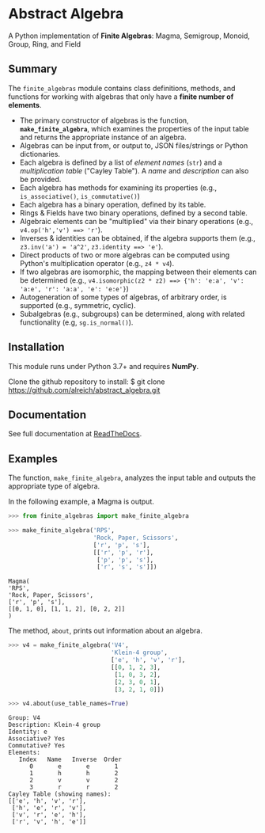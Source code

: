 # Abstract Algebra

A Python implementation of **Finite Algebras**: Magma, Semigroup, Monoid, Group, Ring, and Field

## Summary

The ``finite_algebras`` module contains class definitions, methods, and functions for working with algebras that only have a **finite number of elements**.

* The primary constructor of algebras is the function, **``make_finite_algebra``**, which examines the properties of the input table and returns the appropriate instance of an algebra.
* Algebras can be input from, or output to, JSON files/strings or Python dictionaries.
* Each algebra is defined by a list of *element names* (``str``) and a *multiplication table* ("Cayley Table"). A *name* and *description* can also be provided.
* Each algebra has methods for examining its properties (e.g., ``is_associative()``, ``is_commutative()``)
* Each algebra has a binary operation, defined by its table.
* Rings & Fields have two binary operations, defined by a second table.
* Algebraic elements can be "multiplied" via their binary operations (e.g., ``v4.op('h','v') ==> 'r'``).
* Inverses & identities can be obtained, if the algebra supports them (e.g., ``z3.inv('a') = 'a^2'``, ``z3.identity ==> 'e'``).
* Direct products of two or more algebras can be computed using Python's multiplication operator (e.g., ``z4 * v4``).
* If two algebras are isomorphic, the mapping between their elements can be determined (e.g., ``v4.isomorphic(z2 * z2) ==> {'h': 'e:a', 'v': 'a:e', 'r': 'a:a', 'e': 'e:e'}``)
* Autogeneration of some types of algebras, of arbitrary order, is supported (e.g., symmetric, cyclic).
* Subalgebras (e.g., subgroups) can be determined, along with related functionality (e.g, ``sg.is_normal()``).

## Installation

This module runs under Python 3.7+ and requires **NumPy**.

Clone the github repository to install:
$ git clone https://github.com/alreich/abstract_algebra.git
## Documentation

See full documentation at [ReadTheDocs](https://abstract-algebra.readthedocs.io/en/latest/index.html).

## Examples

The function, ``make_finite_algebra``, analyzes the input table and outputs the appropriate type of algebra.

In the following example, a Magma is output.


```python
>>> from finite_algebras import make_finite_algebra

>>> make_finite_algebra('RPS',
                        'Rock, Paper, Scissors',
                        ['r', 'p', 's'],
                        [['r', 'p', 'r'],
                         ['p', 'p', 's'],
                         ['r', 's', 's']])
```




    Magma(
    'RPS',
    'Rock, Paper, Scissors',
    ['r', 'p', 's'],
    [[0, 1, 0], [1, 1, 2], [0, 2, 2]]
    )



The method, ``about``, prints out information about an algebra.


```python
>>> v4 = make_finite_algebra('V4',
                             'Klein-4 group',
                             ['e', 'h', 'v', 'r'],
                             [[0, 1, 2, 3],
                              [1, 0, 3, 2],
                              [2, 3, 0, 1],
                              [3, 2, 1, 0]])

>>> v4.about(use_table_names=True)
```

    
    Group: V4
    Description: Klein-4 group
    Identity: e
    Associative? Yes
    Commutative? Yes
    Elements:
       Index   Name   Inverse  Order
          0       e       e       1
          1       h       h       2
          2       v       v       2
          3       r       r       2
    Cayley Table (showing names):
    [['e', 'h', 'v', 'r'],
     ['h', 'e', 'r', 'v'],
     ['v', 'r', 'e', 'h'],
     ['r', 'v', 'h', 'e']]

